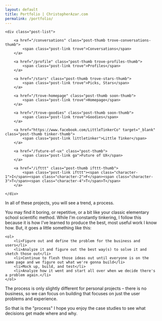 ```yaml
---
layout: default
title: Portfolio | ChristopherAzar.com
permalink: /portfolio/
---
```


<!-- <h1 class="mess">WORK IN PROGRESS </h1>
<h3 class="mess">(aren't we all)</h3>-->

<div class="portfolio-index-content">

    <div class="post-list">

        <a href="/conversations" class="post-thumb trove-conversations-thumb">
            <span class="post-link trove">Conversations</span>
        </a>

        <a href="/profile" class="post-thumb trove-profiles-thumb">
            <span class="post-link trove">Profiles</span>
        </a>

        <a href="/stars" class="post-thumb trove-stars-thumb">
            <span class="post-link trove">Picks, Stars</span>
        </a>

        <a href="/trove-homepage" class="post-thumb soon-thumb">
            <span class="post-link trove">Homepage</span>
        </a>

        <a href="/trove-goodies" class="post-thumb soon-thumb">
            <span class="post-link trove">Goodies</span>
        </a>

        <a href="https://www.facebook.com/LittleTinkerCo" target="_blank" class="post-thumb tinker-thumb">
            <span class="post-link littletinker">Little Tinker</span>
        </a>

        <a href="/future-of-ux" class="post-thumb">
            <span class="post-link ga">Future of UX</span>
        </a>

        <a href="/ifttt" class="post-thumb ifttt-thumb">
            <span class="post-link ifttt"><span class="character-1">I</span><span class="character-2">F</span><span class="character-3">T</span><span class="character-4">T</span>T</span>
        </a>

    </div>

<p>In all of these projects, you will see a trend, a process.</p>

<p>You may find it boring, or repetitive, or a bit like your classic elementary school scientific method. While I'm constantly tinkering, I follow this because it is how I've learned to produce the best, most useful work I know how. But, it goes a little something like this:</p>

    <ol>
        <li>Figure out and define the problem for the business and users</li>
        <li>Analyze it and figure out the best way(s) to solve it and sketch those out</li>
        <li>Continue to flesh those ideas out until everyone is on the same page and we figure out what we're gonna build</li>
        <li>Mock up, build, and test</li>
        <li>Analyze how it went and start all over when we decide there's a problem again.</li>
    </ol>

<p>The process is only slightly different for personal projects – there is no business, so we can focus on building that focuses on just the user problems and experience.</p>

<p>So that is the "process" I hope you enjoy the case studies to see what decisions get made where and why.</p>

</div>
